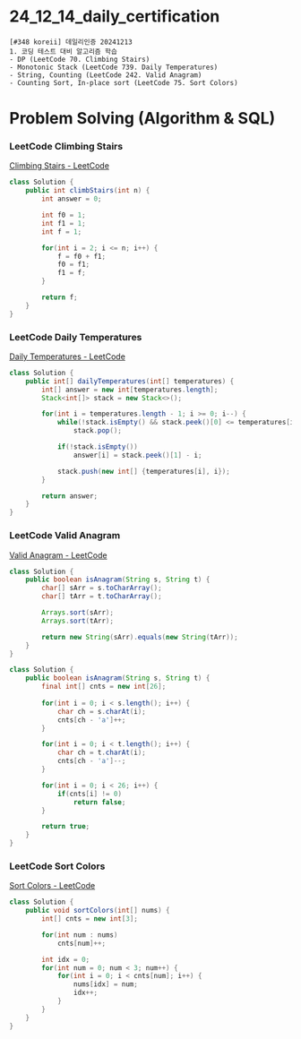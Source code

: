 # 24_12_14_daily_certification

```
[#348 koreii] 데일리인증 20241213
1. 코딩 테스트 대비 알고리즘 학습
- DP (LeetCode 70. Climbing Stairs)
- Monotonic Stack (LeetCode 739. Daily Temperatures)
- String, Counting (LeetCode 242. Valid Anagram)
- Counting Sort, In-place sort (LeetCode 75. Sort Colors)
```

# Problem Solving (Algorithm & SQL)

### LeetCode **Climbing Stairs**

[Climbing Stairs - LeetCode](https://leetcode.com/problems/climbing-stairs/description/)

```java
class Solution {
    public int climbStairs(int n) {
        int answer = 0;

        int f0 = 1;
        int f1 = 1;
        int f = 1;

        for(int i = 2; i <= n; i++) {
            f = f0 + f1;
            f0 = f1;
            f1 = f;
        }

        return f;
    }
}
```

### LeetCode **Daily Temperatures**

[Daily Temperatures - LeetCode](https://leetcode.com/problems/daily-temperatures/description/)

```java
class Solution {
    public int[] dailyTemperatures(int[] temperatures) {
        int[] answer = new int[temperatures.length];
        Stack<int[]> stack = new Stack<>();

        for(int i = temperatures.length - 1; i >= 0; i--) {
            while(!stack.isEmpty() && stack.peek()[0] <= temperatures[i])
                stack.pop();

            if(!stack.isEmpty())
                answer[i] = stack.peek()[1] - i;

            stack.push(new int[] {temperatures[i], i});
        }

        return answer;
    }
}
```

### LeetCode Valid Anagram

[Valid Anagram - LeetCode](https://leetcode.com/problems/valid-anagram/description/)

```java
class Solution {
    public boolean isAnagram(String s, String t) {
        char[] sArr = s.toCharArray();
        char[] tArr = t.toCharArray();

        Arrays.sort(sArr);
        Arrays.sort(tArr);

        return new String(sArr).equals(new String(tArr));
    }
}
```

```java
class Solution {
    public boolean isAnagram(String s, String t) {
        final int[] cnts = new int[26];
        
        for(int i = 0; i < s.length(); i++) {
            char ch = s.charAt(i);
            cnts[ch - 'a']++;
        }

        for(int i = 0; i < t.length(); i++) {
            char ch = t.charAt(i);
            cnts[ch - 'a']--;
        }

        for(int i = 0; i < 26; i++) {
            if(cnts[i] != 0)
                return false;
        }

        return true;
    }
}
```

### LeetCode **Sort Colors**

[Sort Colors - LeetCode](https://leetcode.com/problems/sort-colors/description/)

```java
class Solution {
    public void sortColors(int[] nums) {
        int[] cnts = new int[3];

        for(int num : nums)
            cnts[num]++;

        int idx = 0;
        for(int num = 0; num < 3; num++) {
            for(int i = 0; i < cnts[num]; i++) {
                nums[idx] = num;
                idx++;
            }
        }
    }
}
```